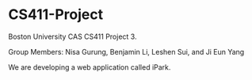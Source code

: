 # CS411-Project

Boston University CAS CS411 Project 3.

Group Members: Nisa Gurung, Benjamin Li, Leshen Sui, and Ji Eun Yang

We are developing a web application called iPark. 
